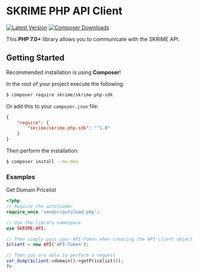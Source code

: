 SKRIME PHP API Client
=======================

[![Latest Version](https://img.shields.io/packagist/v/skrime/skrime-php-sdk?label=version)](https://packagist.org/packages/skrime/skrime-php-sdk/)
[![Composer Downloads](https://img.shields.io/packagist/dm/skrime/skrime-php-sdk.svg?label=Composer%20Downloads)](https://packagist.org/packages/skrime/skrime-php-sdk)


This **PHP 7.0+** library allows you to communicate with the SKRIME API.

## Getting Started

Recommended installation is using **Composer**!

In the root of your project execute the following:
```sh
$ composer require skrime/skrime-php-sdk
```
 
Or add this to your `composer.json` file:
```json 
{
    "require": {
        "skrime/skrime-php-sdk": "^1.0"
    }
}
```

Then perform the installation:
```sh
$ composer install --no-dev
```

### Examples

Get Domain Pricelist
```php
<?php
// Require the autoloader
require_once 'vendor/autoload.php';

// Use the library namespace
use SKRIME/API;

// Then simply pass your API-Token when creating the API client object.
$client = new API('API-Token');

// Then you are able to perform a request
var_dump($client->domain()->getPricelist());
?>
```